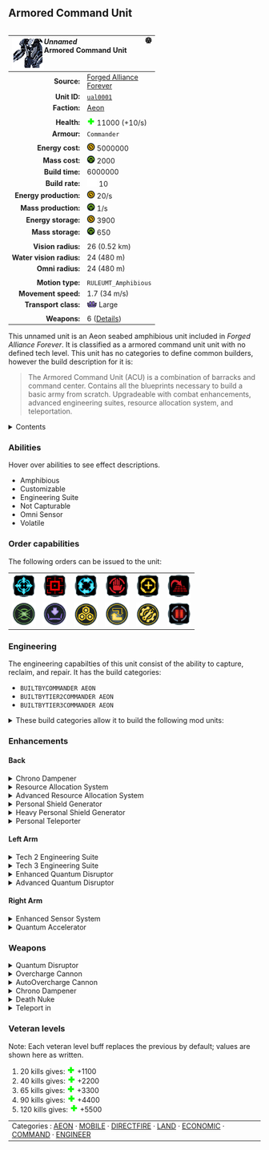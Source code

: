 Armored Command Unit
----
<table align="right">
    <thead>
        <tr>
            <th align="left" colspan="2">
                <img align="left" src="icons/units/UAL0001_icon.png" title="The unit icon" /><img align="right" src="icons/strategicicons/icon_commander_generic_rest.png" title="icon_commander_generic" /><i>Unnamed</i><br />Armored Command Unit
            </th>
        </tr>
    </thead>
    <tbody>
        <tr>
            <td align="right"><strong>Source:</strong></td>
            <td><a href="Forged Alliance Forever">Forged Alliance<br />Forever</a></td>
        </tr>
        <tr>
            <td align="right"><strong>Unit ID:</strong></td>
            <td><a href="https://github.com/FAForever/fa/D:/faf-development/fa/units/UAL0001/UAL0001_unit.bp"><code>ual0001</code></a></td>
        </tr>
        <tr>
            <td align="right"><strong>Faction:</strong></td>
            <td><a href="_categories.AEON">Aeon</a></td>
        </tr>
        <tr><td align="center" colspan="2"></td></tr>
        <tr>
            <td align="right"><strong>Health:</strong></td>
            <td><img src="icons/health.png" title="Health" /> 11000 (+10/s)</td>
        </tr>
        <tr>
            <td align="right"><strong>Armour:</strong></td>
            <td><code>Commander</code></td>
        </tr>
        <tr><td align="center" colspan="2"></td></tr>
        <tr>
            <td align="right"><strong>Energy cost:</strong></td>
            <td><img src="icons/energy.png" title="Energy" /> 5000000</td>
        </tr>
        <tr>
            <td align="right"><strong>Mass cost:</strong></td>
            <td><img src="icons/mass.png" title="Mass" /> 2000</td>
        </tr>
        <tr>
            <td align="right"><strong>Build time:</strong></td>
            <td>6000000</td>
        </tr>
        <tr>
            <td align="right"><strong>Build rate:</strong></td>
            <td><img src="icons/build.png" title="Build" /> 10</td>
        </tr>
        <tr>
            <td align="right"><strong>Energy production:</strong></td>
            <td><img src="icons/energy.png" title="Energy" /> 20/s</td>
        </tr>
        <tr>
            <td align="right"><strong>Mass production:</strong></td>
            <td><img src="icons/mass.png" title="Mass" /> 1/s</td>
        </tr>
        <tr>
            <td align="right"><strong>Energy storage:</strong></td>
            <td><img src="icons/energy.png" title="Energy" /> 3900</td>
        </tr>
        <tr>
            <td align="right"><strong>Mass storage:</strong></td>
            <td><img src="icons/mass.png" title="Mass" /> 650</td>
        </tr>
        <tr><td align="center" colspan="2"></td></tr>
        <tr>
            <td align="right"><strong>Vision radius:</strong></td>
            <td> <span title="520 m, 0.32 mi">26 (0.52 km)</span></td>
        </tr>
        <tr>
            <td align="right"><strong>Water vision radius:</strong></td>
            <td> <span title="0.48 km, 0.30 mi">24 (480 m)</span></td>
        </tr>
        <tr>
            <td align="right"><strong>Omni radius:</strong></td>
            <td> <span title="0.48 km, 0.30 mi">24 (480 m)</span></td>
        </tr>
        <tr><td align="center" colspan="2"></td></tr>
        <tr>
            <td align="right"><strong>Motion type:</strong></td>
            <td><code>RULEUMT_Amphibious</code></td>
        </tr>
        <tr>
            <td align="right"><strong>Movement speed:</strong></td>
            <td> <span title="122 km/h, 76 mph">1.7 (34 m/s)</span></td>
        </tr>
        <tr>
            <td align="right"><strong>Transport class:</strong></td>
            <td><img src="icons/attached.png" title="Attached" /> Large</td>
        </tr>
        <tr><td align="center" colspan="2"></td></tr>
        <tr>
            <td align="right"><strong>Weapons:</strong></td>
            <td>6 (<a href="#weapons">Details</a>)</td>
        </tr>
    </tbody>
</table>

This unnamed unit is an Aeon seabed amphibious unit included in *Forged Alliance Forever*.
It is classified as a armored command unit unit with no defined tech level.
This unit has no categories to define common builders, however the build description for it is:

<blockquote>The Armored Command Unit (ACU) is a combination of barracks and command center. Contains all the blueprints necessary to build a basic army from scratch. Upgradeable with combat enhancements, advanced engineering suites, resource allocation system, and teleportation.</blockquote>

<details>
<summary>Contents</summary>

1. – <a href="#abilities">Abilities</a>
2. – <a href="#order-capabilities">Order capabilities</a>
3. – <a href="#engineering">Engineering</a>
4. – <a href="#enhancements">Enhancements</a>
5. – <a href="#weapons">Weapons</a>
6. – <a href="#veteran-levels">Veteran levels</a>
</details>

### Abilities
Hover over abilities to see effect descriptions.

* <span title="Can pass land and water">Amphibious</span>
* <span title="Has optional enhancements to improve performance or unlock new featuers">Customizable</span>
* <span title="Has complete engineering features">Engineering Suite</span>
* <span title="Is either unable to be, or never in a position to be, captured">Not Capturable</span>
* <span title="Has advanced intel that can see through counterintel">Omni Sensor</span>
* <span title="Has a death weapon">Volatile</span>

### Order capabilities
The following orders can be issued to the unit:
<table>
<td><img float="left" src="icons/orders/move.png" title="Move" /></td>
<td><img float="left" src="icons/orders/attack.png" title="Attack
Left click for attack order. Right click to toggle target priorities for sniping." /></td>
<td><img float="left" src="icons/orders/patrol.png" title="Patrol" /></td>
<td><img float="left" src="icons/orders/stop.png" title="Stop" /></td>
<td><img float="left" src="icons/orders/guard.png" title="Assist" /></td>
<td><img float="left" src="icons/orders/stand-ground.png" title="Fire State" /></td>
<tr>
<td><img float="left" src="icons/orders/overcharge.png" title="Overcharge
Needs 7500 energy in storage to activate. Right click to toggle auto-fire." /></td>
<td><img float="left" src="icons/orders/load.png" title="Call Transport
Load into or onto another unit" /></td>
<td><img float="left" src="icons/orders/reclaim.png" title="Reclaim" /></td>
<td><img float="left" src="icons/orders/convert.png" title="Capture" /></td>
<td><img float="left" src="icons/orders/repair.png" title="Repair" /></td>
<td><img float="left" src="icons/orders/pause.png" title="Pause Construction
Pause/unpause current construction order" /></td>
</table>

### Engineering
The engineering capabilties of this unit consist of the ability to capture, reclaim, and repair.
It has the build categories:
* <code>BUILTBYCOMMANDER AEON</code>
* <code>BUILTBYTIER2COMMANDER AEON</code>
* <code>BUILTBYTIER3COMMANDER AEON</code>

<details>
<summary>These build categories allow it to build the following mod units:

</summary>

<table>
    <tr>
        <td rowspan="2"><img src="icons/T1.png" title="T1" /></td>
        <td><a href="UAB0101"><img src="icons/units/UAB0101_icon.png" title="Tech 1 Land Factory" width="64px" /></a></td>
        <td><a href="UAB0102"><img src="icons/units/UAB0102_icon.png" title="Tech 1 Air Factory" width="64px" /></a></td>
        <td><a href="UAB0103"><img src="icons/units/UAB0103_icon.png" title="Tech 1 Naval Factory" width="64px" /></a></td>
        <td><a href="UAB1103"><img src="icons/units/UAB1103_icon.png" title="Tech 1 Mass Extractor" width="64px" /></a></td>
        <td><a href="UAB1106"><img src="icons/units/UAB1106_icon.png" title="Tech 1 Mass Storage" width="64px" /></a></td>
        <td><a href="UAB1101"><img src="icons/units/UAB1101_icon.png" title="Tech 1 Power Generator" width="64px" /></a></td>
        <td><a href="UAB1102"><img src="icons/units/UAB1102_icon.png" title="Tech 1 Hydrocarbon Power Plant" width="64px" /></a></td>
        <td><a href="UAB1105"><img src="icons/units/UAB1105_icon.png" title="Tech 1 Energy Storage" width="64px" /></a></td>
    </tr>
    <tr>
        <td><a href="UAB2101"><img src="icons/units/UAB2101_icon.png" title="Tech 1 Point Defense" width="64px" /></a></td>
        <td><a href="UAB2104"><img src="icons/units/UAB2104_icon.png" title="Tech 1 Anti-Air Turret" width="64px" /></a></td>
        <td><a href="UAB2109"><img src="icons/units/UAB2109_icon.png" title="Tech 1 Torpedo Launcher" width="64px" /></a></td>
        <td><a href="UAB5101"><img src="icons/units/UAB5101_icon.png" title="Tech 1 Wall Section" width="64px" /></a></td>
        <td><a href="UAB5202"><img src="icons/units/UAB5202_icon.png" title="Tech 1 Air Staging Facility" width="64px" /></a></td>
        <td><a href="UAB3101"><img src="icons/units/UAB3101_icon.png" title="Tech 1 Radar System" width="64px" /></a></td>
        <td><a href="UAB3102"><img src="icons/units/UAB3102_icon.png" title="Tech 1 Sonar System" width="64px" /></a></td>
    </tr>
    <tr>
        <td rowspan="2"><img src="icons/T2.png" title="T2" /></td>
        <td><a href="ZAB9501"><img src="icons/units/ZAB9501_icon.png" title="Tech 2 Land Factory" width="64px" /></a></td>
        <td><a href="ZAB9502"><img src="icons/units/ZAB9502_icon.png" title="Tech 2 Air Factory" width="64px" /></a></td>
        <td><a href="ZAB9503"><img src="icons/units/ZAB9503_icon.png" title="Tech 2 Naval Factory" width="64px" /></a></td>
        <td><a href="UAB1202"><img src="icons/units/UAB1202_icon.png" title="Tech 2 Mass Extractor" width="64px" /></a></td>
        <td><a href="UAB1104"><img src="icons/units/UAB1104_icon.png" title="Tech 2 Mass Fabricator" width="64px" /></a></td>
        <td><a href="UAB1201"><img src="icons/units/UAB1201_icon.png" title="Tech 2 Power Generator" width="64px" /></a></td>
        <td><a href="UAB2301"><img src="icons/units/UAB2301_icon.png" title="Tech 2 Point Defense" width="64px" /></a></td>
        <td><a href="UAB2204"><img src="icons/units/UAB2204_icon.png" title="Tech 2 Anti-Air Flak Artillery" width="64px" /></a></td>
    </tr>
    <tr>
        <td><a href="UAB2205"><img src="icons/units/UAB2205_icon.png" title="Tech 2 Torpedo Launcher" width="64px" /></a></td>
        <td><a href="UAB4201"><img src="icons/units/UAB4201_icon.png" title="Tech 2 Tactical Missile Defense" width="64px" /></a></td>
        <td><a href="UAB4202"><img src="icons/units/UAB4202_icon.png" title="Tech 2 Shield Generator" width="64px" /></a></td>
        <td><a href="UAB2303"><img src="icons/units/UAB2303_icon.png" title="Tech 2 Artillery Installation" width="64px" /></a></td>
        <td><a href="UAB2108"><img src="icons/units/UAB2108_icon.png" title="Tech 2 Tactical Missile Launcher" width="64px" /></a></td>
        <td><a href="UAB3201"><img src="icons/units/UAB3201_icon.png" title="Tech 2 Radar System" width="64px" /></a></td>
        <td><a href="UAB3202"><img src="icons/units/UAB3202_icon.png" title="Tech 2 Sonar System" width="64px" /></a></td>
        <td><a href="UAB4203"><img src="icons/units/UAB4203_icon.png" title="Tech 2 Stealth Field Generator" width="64px" /></a></td>
    </tr>
    <tr>
        <td rowspan="2"><img src="icons/T3.png" title="T3" /></td>
        <td><a href="ZAB9601"><img src="icons/units/ZAB9601_icon.png" title="Tech 3 Land Factory" width="64px" /></a></td>
        <td><a href="ZAB9602"><img src="icons/units/ZAB9602_icon.png" title="Tech 3 Air Factory" width="64px" /></a></td>
        <td><a href="ZAB9603"><img src="icons/units/ZAB9603_icon.png" title="Tech 3 Naval Factory" width="64px" /></a></td>
        <td><a href="UAB1302"><img src="icons/units/UAB1302_icon.png" title="Tech 3 Mass Extractor" width="64px" /></a></td>
        <td><a href="UAB1303"><img src="icons/units/UAB1303_icon.png" title="Tech 3 Mass Fabricator" width="64px" /></a></td>
        <td><a href="UAB1301"><img src="icons/units/UAB1301_icon.png" title="Tech 3 Power Generator" width="64px" /></a></td>
        <td><a href="UAB2304"><img src="icons/units/UAB2304_icon.png" title="Tech 3 Anti-Air SAM Launcher" width="64px" /></a></td>
        <td><a href="UAB4302"><img src="icons/units/UAB4302_icon.png" title="Tech 3 Strategic Missile Defense" width="64px" /></a></td>
    </tr>
    <tr>
        <td><a href="UAB4301"><img src="icons/units/UAB4301_icon.png" title="Tech 3 Heavy Shield Generator" width="64px" /></a></td>
        <td><a href="UAB2302"><img src="icons/units/UAB2302_icon.png" title="Tech 3 Heavy Artillery Installation" width="64px" /></a></td>
        <td><a href="UAB2305"><img src="icons/units/UAB2305_icon.png" title="Tech 3 Strategic Missile Launcher" width="64px" /></a></td>
        <td><a href="UAB0304"><img src="icons/units/UAB0304_icon.png" title="Tech 3 Quantum Gateway" width="64px" /></a></td>
        <td><a href="UAS0305"><img src="icons/units/UAS0305_icon.png" title="Tech 3 Sonar Platform" width="64px" /></a></td>
        <td><a href="UAB3104"><img src="icons/units/UAB3104_icon.png" title="Tech 3 Omni Sensor Array" width="64px" /></a></td>
        <td><a href="XAB3301"><img src="icons/units/XAB3301_icon.png" title="Tech 3 Quantum Optics Facility" width="64px" /></a></td>
    </tr>
    <tr>
        <td><img src="icons/T4.png" title="T4" /></td>
        <td><a href="UAL0401"><img src="icons/units/UAL0401_icon.png" title="Experimental Assault Bot" width="64px" /></a></td>
        <td><a href="UAA0310"><img src="icons/units/UAA0310_icon.png" title="Experimental Aircraft Carrier" width="64px" /></a></td>
        <td><a href="UAS0401"><img src="icons/units/UAS0401_icon.png" title="Experimental Battleship" width="64px" /></a></td>
        <td><a href="XAB1401"><img src="icons/units/XAB1401_icon.png" title="Experimental Resource Generator" width="64px" /></a></td>
        <td><a href="XAB2307"><img src="icons/units/XAB2307_icon.png" title="Rapid-Fire Artillery Installation" width="64px" /></a></td>
    </tr>
</table>

</details>


### Enhancements

#### Back
<details>
<summary>Chrono Dampener</summary>
<p>
    <table>
        <tr>
            <td align="right"><strong>Description:</strong></td>
            <td>Creates a Quantum Stasis Field around the ACU. Immobilizes enemy units within the ACU's main cannon range.

+3000 Health</td>
        </tr>
        <tr>
            <td align="right"><strong>Energy cost:</strong></td>
            <td><img src="icons/energy.png" title="Energy" /> 52500</td>
        </tr>
        <tr>
            <td align="right"><strong>Mass cost:</strong></td>
            <td><img src="icons/mass.png" title="Mass" /> 1750</td>
        </tr>
        <tr>
            <td align="right"><strong>Build time:</strong></td>
            <td><img src="icons/time.png" title="Time" /> 123 seconds</td>
        </tr>
        <tr>
            <td align="right"><strong>Prerequisite:</strong></td>
            <td>None</td>
        </tr>
    </table>
</p>
</details>
<details>
<summary>Resource Allocation System</summary>
<p>
    <table>
        <tr>
            <td align="right"><strong>Description:</strong></td>
            <td>Increases ACU's resource generation to 19 mass per second and 1720 energy per second.</td>
        </tr>
        <tr>
            <td align="right"><strong>Energy cost:</strong></td>
            <td><img src="icons/energy.png" title="Energy" /> 175000</td>
        </tr>
        <tr>
            <td align="right"><strong>Mass cost:</strong></td>
            <td><img src="icons/mass.png" title="Mass" /> 5000</td>
        </tr>
        <tr>
            <td align="right"><strong>Build time:</strong></td>
            <td><img src="icons/time.png" title="Time" /> 280 seconds</td>
        </tr>
        <tr>
            <td align="right"><strong>Prerequisite:</strong></td>
            <td>None</td>
        </tr>
    </table>
</p>
</details>
<details>
<summary>Advanced Resource Allocation System</summary>
<p>
    <table>
        <tr>
            <td align="right"><strong>Description:</strong></td>
            <td>Increases ACU's resource generation to 37 mass per second and 3420 energy per second.</td>
        </tr>
        <tr>
            <td align="right"><strong>Energy cost:</strong></td>
            <td><img src="icons/energy.png" title="Energy" /> 175000</td>
        </tr>
        <tr>
            <td align="right"><strong>Mass cost:</strong></td>
            <td><img src="icons/mass.png" title="Mass" /> 5000</td>
        </tr>
        <tr>
            <td align="right"><strong>Build time:</strong></td>
            <td><img src="icons/time.png" title="Time" /> 280 seconds</td>
        </tr>
        <tr>
            <td align="right"><strong>Prerequisite:</strong></td>
            <td>Resource Allocation System</td>
        </tr>
    </table>
</p>
</details>
<details>
<summary>Personal Shield Generator</summary>
<p>
    <table>
        <tr>
            <td align="right"><strong>Description:</strong></td>
            <td>Creates a rapidly-recharging, protective Personal Shield around the ACU. Requires energy to run.

Shield Regen Rate = 30 HP/s
Shield Recharge Time = 75 seconds</td>
        </tr>
        <tr>
            <td align="right"><strong>Energy cost:</strong></td>
            <td><img src="icons/energy.png" title="Energy" /> 35000</td>
        </tr>
        <tr>
            <td align="right"><strong>Mass cost:</strong></td>
            <td><img src="icons/mass.png" title="Mass" /> 1300</td>
        </tr>
        <tr>
            <td align="right"><strong>Build time:</strong></td>
            <td><img src="icons/time.png" title="Time" /> 130 seconds</td>
        </tr>
        <tr>
            <td align="right"><strong>Prerequisite:</strong></td>
            <td>None</td>
        </tr>
    </table>
</p>
</details>
<details>
<summary>Heavy Personal Shield Generator</summary>
<p>
    <table>
        <tr>
            <td align="right"><strong>Description:</strong></td>
            <td>Greatly increases the Personal Shield's HP. Requires energy to run.

Shield Regen Rate = 32 HP/s
Shield Recharge Time = 160 seconds</td>
        </tr>
        <tr>
            <td align="right"><strong>Energy cost:</strong></td>
            <td><img src="icons/energy.png" title="Energy" /> 123750</td>
        </tr>
        <tr>
            <td align="right"><strong>Mass cost:</strong></td>
            <td><img src="icons/mass.png" title="Mass" /> 2300</td>
        </tr>
        <tr>
            <td align="right"><strong>Build time:</strong></td>
            <td><img src="icons/time.png" title="Time" /> 245 seconds</td>
        </tr>
        <tr>
            <td align="right"><strong>Prerequisite:</strong></td>
            <td>Personal Shield Generator</td>
        </tr>
    </table>
</p>
</details>
<details>
<summary>Personal Teleporter</summary>
<p>
    <table>
        <tr>
            <td align="right"><strong>Description:</strong></td>
            <td>Adds Teleportation capability. Requires considerable energy to activate.</td>
        </tr>
        <tr>
            <td align="right"><strong>Energy cost:</strong></td>
            <td><img src="icons/energy.png" title="Energy" /> 1500000</td>
        </tr>
        <tr>
            <td align="right"><strong>Mass cost:</strong></td>
            <td><img src="icons/mass.png" title="Mass" /> 15000</td>
        </tr>
        <tr>
            <td align="right"><strong>Build time:</strong></td>
            <td><img src="icons/time.png" title="Time" /> 420 seconds</td>
        </tr>
        <tr>
            <td align="right"><strong>Prerequisite:</strong></td>
            <td>None</td>
        </tr>
    </table>
</p>
</details>

#### Left Arm
<details>
<summary>Tech 2 Engineering Suite</summary>
<p>
    <table>
        <tr>
            <td align="right"><strong>Description:</strong></td>
            <td>Grants Tech 2 schematic access and increases the ACU's build speed and maximum health.

+32 Buildpower
+2000 Health
+10 Regen</td>
        </tr>
        <tr>
            <td align="right"><strong>Energy cost:</strong></td>
            <td><img src="icons/energy.png" title="Energy" /> 21000</td>
        </tr>
        <tr>
            <td align="right"><strong>Mass cost:</strong></td>
            <td><img src="icons/mass.png" title="Mass" /> 800</td>
        </tr>
        <tr>
            <td align="right"><strong>Build time:</strong></td>
            <td><img src="icons/time.png" title="Time" /> 100 seconds</td>
        </tr>
        <tr>
            <td align="right"><strong>Prerequisite:</strong></td>
            <td>None</td>
        </tr>
    </table>
</p>
</details>
<details>
<summary>Tech 3 Engineering Suite</summary>
<p>
    <table>
        <tr>
            <td align="right"><strong>Description:</strong></td>
            <td>Grants Tech 3 and Experimental schematic access and further increases the ACU's build speed and maximum health.

+58 Buildpower
+1000 Health
+10 Regen</td>
        </tr>
        <tr>
            <td align="right"><strong>Energy cost:</strong></td>
            <td><img src="icons/energy.png" title="Energy" /> 50000</td>
        </tr>
        <tr>
            <td align="right"><strong>Mass cost:</strong></td>
            <td><img src="icons/mass.png" title="Mass" /> 2400</td>
        </tr>
        <tr>
            <td align="right"><strong>Build time:</strong></td>
            <td><img src="icons/time.png" title="Time" /> 840 seconds</td>
        </tr>
        <tr>
            <td align="right"><strong>Prerequisite:</strong></td>
            <td>Tech 2 Engineering Suite</td>
        </tr>
    </table>
</p>
</details>
<details>
<summary>Enhanced Quantum Disruptor</summary>
<p>
    <table>
        <tr>
            <td align="right"><strong>Description:</strong></td>
            <td>Increases the range of the ACU's main cannon and that of Overcharge.

+8 Main cannon range</td>
        </tr>
        <tr>
            <td align="right"><strong>Energy cost:</strong></td>
            <td><img src="icons/energy.png" title="Energy" /> 6000</td>
        </tr>
        <tr>
            <td align="right"><strong>Mass cost:</strong></td>
            <td><img src="icons/mass.png" title="Mass" /> 300</td>
        </tr>
        <tr>
            <td align="right"><strong>Build time:</strong></td>
            <td><img src="icons/time.png" title="Time" /> 35 seconds</td>
        </tr>
        <tr>
            <td align="right"><strong>Prerequisite:</strong></td>
            <td>None</td>
        </tr>
    </table>
</p>
</details>
<details>
<summary>Advanced Quantum Disruptor</summary>
<p>
    <table>
        <tr>
            <td align="right"><strong>Description:</strong></td>
            <td>Further increases the range of the ACU's main cannon and that of Overcharge.

+5 Main cannon range</td>
        </tr>
        <tr>
            <td align="right"><strong>Energy cost:</strong></td>
            <td><img src="icons/energy.png" title="Energy" /> 31000</td>
        </tr>
        <tr>
            <td align="right"><strong>Mass cost:</strong></td>
            <td><img src="icons/mass.png" title="Mass" /> 900</td>
        </tr>
        <tr>
            <td align="right"><strong>Build time:</strong></td>
            <td><img src="icons/time.png" title="Time" /> 110 seconds</td>
        </tr>
        <tr>
            <td align="right"><strong>Prerequisite:</strong></td>
            <td>Enhanced Quantum Disruptor</td>
        </tr>
    </table>
</p>
</details>

#### Right Arm
<details>
<summary>Enhanced Sensor System</summary>
<p>
    <table>
        <tr>
            <td align="right"><strong>Description:</strong></td>
            <td>Grants the ACU a long range omni Sensor and increased optical range.

+54 Vision Radius
+54 Omni Radius</td>
        </tr>
        <tr>
            <td align="right"><strong>Energy cost:</strong></td>
            <td><img src="icons/energy.png" title="Energy" /> 5000</td>
        </tr>
        <tr>
            <td align="right"><strong>Mass cost:</strong></td>
            <td><img src="icons/mass.png" title="Mass" /> 350</td>
        </tr>
        <tr>
            <td align="right"><strong>Build time:</strong></td>
            <td><img src="icons/time.png" title="Time" /> 50 seconds</td>
        </tr>
        <tr>
            <td align="right"><strong>Prerequisite:</strong></td>
            <td>None</td>
        </tr>
    </table>
</p>
</details>
<details>
<summary>Quantum Accelerator</summary>
<p>
    <table>
        <tr>
            <td align="right"><strong>Description:</strong></td>
            <td>Doubles the main cannon's rate of fire.

+100% Rate of fire</td>
        </tr>
        <tr>
            <td align="right"><strong>Energy cost:</strong></td>
            <td><img src="icons/energy.png" title="Energy" /> 15000</td>
        </tr>
        <tr>
            <td align="right"><strong>Mass cost:</strong></td>
            <td><img src="icons/mass.png" title="Mass" /> 500</td>
        </tr>
        <tr>
            <td align="right"><strong>Build time:</strong></td>
            <td><img src="icons/time.png" title="Time" /> 50 seconds</td>
        </tr>
        <tr>
            <td align="right"><strong>Prerequisite:</strong></td>
            <td>None</td>
        </tr>
    </table>
</p>
</details>


### Weapons
<details>
<summary>Quantum Disruptor</summary>
<p>
    <table>
        <tr>
            <td align="right"><strong>Target type:</strong></td>
            <td><code>RULEWTT_Unit</code><br />(Anti-Surface)</td>
        </tr>
        <tr>
            <td align="right"><strong>Projectile:</strong></td>
            <td><a href="Projectiles#adf-quantum-disruptor-01"><code>ADFQuantumDisruptor01</code></a></td>
        </tr>
        <tr>
            <td align="right"><strong>DPS estimate:</strong></td>
            <td>100 <span title="Note: This only counts listed stats.">(<u>?</u>)</span></td>
        </tr>
        <tr>
            <td align="right"><strong>Damage:</strong></td>
            <td>100 <span title="Note: This doesn't count some scripted effects.">(<u>?</u>)</span></td>
        </tr>
        <tr>
            <td align="right"><strong>Damage type:</strong></td>
            <td><code>Normal</code></td>
        </tr>
        <tr>
            <td align="right"><strong>Max range:</strong></td>
            <td> <span title="0.44 km, 0.27 mi">22 (440 m)</span></td>
        </tr>
        <tr>
            <td align="right"><strong>Min range:</strong></td>
            <td> <span title="0.02 km, 0.01 mi">1 (20 m)</span></td>
        </tr>
        <tr>
            <td align="right"><strong>Firing cycle:</strong></td>
            <td>Once every 1.0s <span title="Note: This doesn't count additional delays such as charging, reloading, and others.">(<u>?</u>)</span></td>
        </tr>
    </table>
</p>
</details>
<details>
<summary>Overcharge Cannon</summary>
<p>
    <table>
        <tr>
            <td align="right"><strong>Target type:</strong></td>
            <td><code>RULEWTT_Unit</code><br />(Anti-Surface)</td>
        </tr>
        <tr>
            <td align="right"><strong>Projectile:</strong></td>
            <td><a href="Projectiles#adf-over-charge-01"><code>ADFOverCharge01</code></a></td>
        </tr>
        <tr>
            <td align="right"><strong>DPS estimate:</strong></td>
            <td>4545 <span title="Note: This only counts listed stats.">(<u>?</u>)</span></td>
        </tr>
        <tr>
            <td align="right"><strong>Damage:</strong></td>
            <td>15000 <span title="Note: This doesn't count some scripted effects.">(<u>?</u>)</span></td>
        </tr>
        <tr>
            <td align="right"><strong>Damage radius:</strong></td>
            <td> <span title="0.05 km, 0.03 mi">2.5 (50 m)</span></td>
        </tr>
        <tr>
            <td align="right"><strong>Damage type:</strong></td>
            <td><code>Overcharge</code></td>
        </tr>
        <tr>
            <td align="right"><strong>Max range:</strong></td>
            <td> <span title="0.44 km, 0.27 mi">22 (440 m)</span></td>
        </tr>
        <tr>
            <td align="right"><strong>Firing cycle:</strong></td>
            <td>Once every 3.3s <span title="Note: This doesn't count additional delays such as charging, reloading, and others.">(<u>?</u>)</span></td>
        </tr>
        <tr>
            <td align="right"><strong>Firing cost:</strong></td>
            <td><img src="icons/energy.png" title="Energy" /> 7500</td>
        </tr>
    </table>
</p>
</details>
<details>
<summary>AutoOvercharge Cannon</summary>
<p>
    <table>
        <tr>
            <td align="right"><strong>Target type:</strong></td>
            <td><code>RULEWTT_Unit</code><br />(Anti-Surface)</td>
        </tr>
        <tr>
            <td align="right"><strong>Projectile:</strong></td>
            <td><a href="Projectiles#adf-over-charge-01"><code>ADFOverCharge01</code></a></td>
        </tr>
        <tr>
            <td align="right"><strong>DPS estimate:</strong></td>
            <td>3000 <span title="Note: This only counts listed stats.">(<u>?</u>)</span></td>
        </tr>
        <tr>
            <td align="right"><strong>Damage:</strong></td>
            <td>15000 <span title="Note: This doesn't count some scripted effects.">(<u>?</u>)</span></td>
        </tr>
        <tr>
            <td align="right"><strong>Damage radius:</strong></td>
            <td> <span title="0.05 km, 0.03 mi">2.5 (50 m)</span></td>
        </tr>
        <tr>
            <td align="right"><strong>Damage type:</strong></td>
            <td><code>Overcharge</code></td>
        </tr>
        <tr>
            <td align="right"><strong>Max range:</strong></td>
            <td> <span title="0.44 km, 0.27 mi">22 (440 m)</span></td>
        </tr>
        <tr>
            <td align="right"><strong>Firing cycle:</strong></td>
            <td>Once every 5.0s <span title="Note: This doesn't count additional delays such as charging, reloading, and others.">(<u>?</u>)</span></td>
        </tr>
        <tr>
            <td align="right"><strong>Firing cost:</strong></td>
            <td><img src="icons/energy.png" title="Energy" /> 7500</td>
        </tr>
    </table>
</p>
</details>
<details>
<summary>Chrono Dampener</summary>
<p>
    <table>
        <tr>
            <td align="right"><strong>Target type:</strong></td>
            <td><code>RULEWTT_Unit</code><br />(Anti-Land &amp; Naval)</td>
        </tr>
        <tr>
            <td align="right"><strong>DPS estimate:</strong></td>
            <td>1 <span title="Note: This only counts listed stats.">(<u>?</u>)</span></td>
        </tr>
        <tr>
            <td align="right"><strong>Damage:</strong></td>
            <td>1 <span title="Note: This doesn't count some scripted effects.">(<u>?</u>)</span></td>
        </tr>
        <tr>
            <td align="right"><strong>Damage radius:</strong></td>
            <td>0</td>
        </tr>
        <tr>
            <td align="right"><strong>Damage type:</strong></td>
            <td><code>Normal</code></td>
        </tr>
        <tr>
            <td align="right"><strong>Max range:</strong></td>
            <td> <span title="700 m, 0.43 mi">35 (0.7 km)</span></td>
        </tr>
        <tr>
            <td align="right"><strong>Firing cycle:</strong></td>
            <td>Once every 0.1s <span title="Note: This doesn't count additional delays such as charging, reloading, and others.">(<u>?</u>)</span></td>
        </tr>
        <tr>
            <td align="right"><strong>Firing cost:</strong></td>
            <td><img src="icons/energy.png" title="Energy" /> 200 (200/s for 1s)</td>
        </tr>
        <tr>
            <td align="right"><strong>Buffs:</strong></td>
            <td><code>STUN</code></td>
        </tr>
    </table>
</p>
</details>
<details>
<summary>Death Nuke</summary>
<p>
    <table>
        <tr>
            <td align="right"><strong>Projectile:</strong></td>
            <td><a href="Projectiles#aif-quantum-warhead-02"><code>AIFQuantumWarhead02</code></a></td>
        </tr>
        <tr>
            <td align="right"><strong>Damage:</strong></td>
            <td>2000 <span title="Note: This doesn't count some scripted effects.">(<u>?</u>)</span></td>
        </tr>
        <tr>
            <td align="right"><strong>Damage radius:</strong></td>
            <td> <span title="600 m, 0.37 mi">30 (0.6 km)</span></td>
        </tr>
        <tr>
            <td align="right"><strong>Outer damage:</strong></td>
            <td>500</td>
        </tr>
        <tr>
            <td align="right"><strong>Outer radius:</strong></td>
            <td> <span title="800 m, 0.50 mi">40 (0.8 km)</span></td>
        </tr>
        <tr>
            <td align="right"><strong>Damage type:</strong></td>
            <td><code>Deathnuke</code></td>
        </tr>
        <tr>
            <td align="right"><strong>Flags:</strong></td>
            <td>Damage friendly</td>
        </tr>
    </table>
</p>
</details>
<details>
<summary>Teleport in</summary>
<p>
    <table>
        <tr>
            <td align="right"><strong>Target type:</strong></td>
            <td>Untargeted</td>
        </tr>
        <tr>
            <td align="right"><strong>Damage:</strong></td>
            <td>100 <span title="Note: This doesn't count some scripted effects.">(<u>?</u>)</span></td>
        </tr>
        <tr>
            <td align="right"><strong>Damage radius:</strong></td>
            <td> <span title="0.08 km, 0.05 mi">4 (80 m)</span></td>
        </tr>
        <tr>
            <td align="right"><strong>Damage type:</strong></td>
            <td><code>Normal</code></td>
        </tr>
        <tr>
            <td align="right"><strong>Max range:</strong></td>
            <td> <span title="0.02 km, 0.01 mi">1 (20 m)</span></td>
        </tr>
        <tr>
            <td align="right"><strong>Firing cycle:</strong></td>
            <td>Once every 1.0s <span title="Note: This doesn't count additional delays such as charging, reloading, and others.">(<u>?</u>)</span></td>
        </tr>
        <tr>
            <td align="right"><strong>Flags:</strong></td>
            <td>Damage friendly</td>
        </tr>
    </table>
</p>
</details>


### Veteran levels
Note: Each veteran level buff replaces the previous by default; values are shown here as written.

1. 20 kills gives: <img src="icons/health.png" title="Health" /> +1100
2. 40 kills gives: <img src="icons/health.png" title="Health" /> +2200
3. 65 kills gives: <img src="icons/health.png" title="Health" /> +3300
4. 90 kills gives: <img src="icons/health.png" title="Health" /> +4400
5. 120 kills gives: <img src="icons/health.png" title="Health" /> +5500

<table align="center">
<td width="1215px">Categories : 
<a href="_categories.AEON">AEON</a> · 
<a href="_categories.MOBILE">MOBILE</a> · 
<a href="_categories.DIRECTFIRE">DIRECTFIRE</a> · 
<a href="_categories.LAND">LAND</a> · 
<a href="_categories.ECONOMIC">ECONOMIC</a> · 
<a href="_categories.COMMAND">COMMAND</a> · 
<a href="_categories.ENGINEER">ENGINEER</a></td>
</table>
